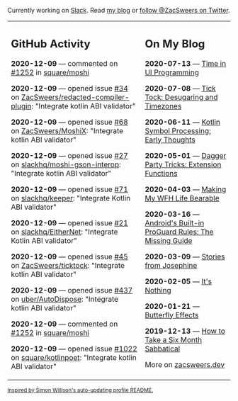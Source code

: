 Currently working on [Slack](https://slack.com/). Read [my blog](https://zacsweers.dev/) or [follow @ZacSweers on Twitter](https://twitter.com/ZacSweers).

<table><tr><td valign="top" width="60%">

## GitHub Activity
<!-- githubActivity starts -->
**2020-12-09** — commented on [#1252](https://github.com/square/moshi/issues/1252#issuecomment-741923545) in [square/moshi](https://api.github.com/repos/square/moshi)

**2020-12-09** — opened issue [#34](https://api.github.com/repos/ZacSweers/redacted-compiler-plugin/issues/34) on [ZacSweers/redacted-compiler-plugin](https://api.github.com/repos/ZacSweers/redacted-compiler-plugin): "Integrate kotlin ABI validator"

**2020-12-09** — opened issue [#68](https://api.github.com/repos/ZacSweers/MoshiX/issues/68) on [ZacSweers/MoshiX](https://api.github.com/repos/ZacSweers/MoshiX): "Integrate kotlin ABI validator"

**2020-12-09** — opened issue [#27](https://api.github.com/repos/slackhq/moshi-gson-interop/issues/27) on [slackhq/moshi-gson-interop](https://api.github.com/repos/slackhq/moshi-gson-interop): "Integrate kotlin ABI validator"

**2020-12-09** — opened issue [#71](https://api.github.com/repos/slackhq/keeper/issues/71) on [slackhq/keeper](https://api.github.com/repos/slackhq/keeper): "Integrate Kotlin ABI validator"

**2020-12-09** — opened issue [#21](https://api.github.com/repos/slackhq/EitherNet/issues/21) on [slackhq/EitherNet](https://api.github.com/repos/slackhq/EitherNet): "Integrate Kotlin ABI validator"

**2020-12-09** — opened issue [#45](https://api.github.com/repos/ZacSweers/ticktock/issues/45) on [ZacSweers/ticktock](https://api.github.com/repos/ZacSweers/ticktock): "Integrate kotlin ABI validator"

**2020-12-09** — opened issue [#437](https://api.github.com/repos/uber/AutoDispose/issues/437) on [uber/AutoDispose](https://api.github.com/repos/uber/AutoDispose): "Integrate kotlin ABI validator"

**2020-12-09** — commented on [#1252](https://github.com/square/moshi/issues/1252#issuecomment-741634991) in [square/moshi](https://api.github.com/repos/square/moshi)

**2020-12-09** — opened issue [#1022](https://api.github.com/repos/square/kotlinpoet/issues/1022) on [square/kotlinpoet](https://api.github.com/repos/square/kotlinpoet): "Integrate kotlin ABI validator"
<!-- githubActivity ends -->
</td><td valign="top" width="40%">

## On My Blog
<!-- blog starts -->
**2020-07-13** — [Time in UI Programming](https://www.zacsweers.dev/time-in-ui/)

**2020-07-08** — [Tick Tock: Desugaring and Timezones](https://www.zacsweers.dev/ticktock-desugaring-timezones/)

**2020-06-11** — [Kotlin Symbol Processing: Early Thoughts](https://www.zacsweers.dev/kotlin-symbol-processor-early-thoughts/)

**2020-05-01** — [Dagger Party Tricks: Extension Functions](https://www.zacsweers.dev/dagger-party-tricks-extension-functions/)

**2020-04-03** — [Making My WFH Life Bearable](https://www.zacsweers.dev/making-wfh-life-bearable/)

**2020-03-16** — [Android's Built-in ProGuard Rules: The Missing Guide](https://www.zacsweers.dev/android-proguard-rules/)

**2020-03-09** — [Stories from Josephine](https://www.zacsweers.dev/stories-from-josephine/)

**2020-02-05** — [It's Nothing](https://www.zacsweers.dev/its-nothing/)

**2020-01-21** — [Butterfly Effects](https://www.zacsweers.dev/butterfly-effects/)

**2019-12-13** — [How to Take a Six Month Sabbatical](https://www.zacsweers.dev/how-to-take-a-six-month-sabbatical/)
<!-- blog ends -->
More on [zacsweers.dev](https://zacsweers.dev/)
</td></tr></table>

<sub><a href="https://simonwillison.net/2020/Jul/10/self-updating-profile-readme/">Inspired by Simon Willison's auto-updating profile README.</a></sub>